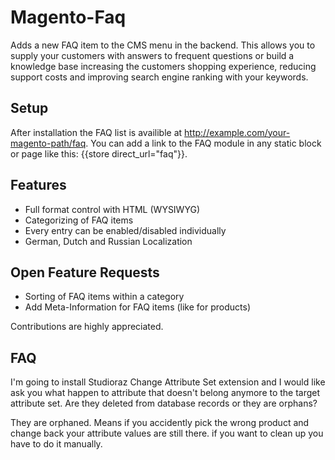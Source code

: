 Magento-Faq
===========

Adds a new FAQ item to the CMS menu in the backend. This allows you to supply your customers with answers to frequent questions or build a knowledge base increasing the customers shopping experience, reducing support costs and improving search engine ranking with your keywords.

Setup
-----

After installation the FAQ list is availible at http://example.com/your-magento-path/faq. You can add a link to the FAQ module in any static block or page like this: {{store direct_url="faq"}}.

Features
--------

* Full format control with HTML (WYSIWYG)
* Categorizing of FAQ items
* Every entry can be enabled/disabled individually
* German, Dutch and Russian Localization

Open Feature Requests
----------------

* Sorting of FAQ items within a category
* Add Meta-Information for FAQ items (like for products)

Contributions are highly appreciated.

FAQ
---

I'm going to install Studioraz Change Attribute Set extension and I would like ask you what happen to attribute that doesn't belong anymore to the target attribute set. Are they deleted from database records or they are orphans?

They are orphaned. Means if you accidently pick the wrong product and change back your attribute values are still there. if you want to clean up you have to do it manually.
